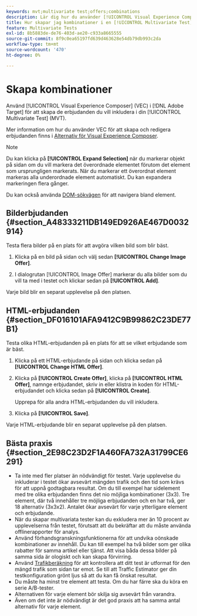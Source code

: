 ```yaml
---
keywords: mvt;multivariate test;offers;combinations
description: Lär dig hur du använder [!UICONTROL Visual Experience Composer] (VEC) i Adobe [!DNL Target]  för att skapa erbjudanden som du vill inkludera i din [!UICONTROL Multivariate Test] (MVT).
title: Hur skapar jag kombinationer i en [!UICONTROL Multivariate Test] (MVT)?
feature: Multivariate Tests
exl-id: 8b5883de-de76-403d-ae20-c933a8665555
source-git-commit: 8f9c0ea65197fd639d463628e54db79db993c2da
workflow-type: tm+mt
source-wordcount: '470'
ht-degree: 0%

---
```


# Skapa kombinationer

Använd [!UICONTROL Visual Experience Composer] (VEC) i [!DNL Adobe Target] för att skapa de erbjudanden du vill inkludera i din [!UICONTROL Multivariate Test] (MVT).

Mer information om hur du använder VEC för att skapa och redigera erbjudanden finns i [Alternativ för Visual Experience Composer](/help/main/c-experiences/c-visual-experience-composer/viztarget-options.md).

>[!NOTE]
>
>Du kan klicka på **[!UICONTROL Expand Selection]** när du markerar objekt på sidan om du vill markera det överordnade elementet förutom det element som ursprungligen markerats. När du markerar ett överordnat element markeras alla underordnade element automatiskt. Du kan expandera markeringen flera gånger.
>
>Du kan också använda [DOM-sökvägen](/help/main/c-experiences/c-visual-experience-composer/viztarget-options.md#dom-path) för att navigera bland element.

## Bilderbjudanden {#section_A48333211DB149ED926AE467D0032914}

Testa flera bilder på en plats för att avgöra vilken bild som blir bäst.

1. Klicka på en bild på sidan och välj sedan **[!UICONTROL Change Image Offer]**.

1. I dialogrutan [!UICONTROL Image Offer] markerar du alla bilder som du vill ta med i testet och klickar sedan på **[!UICONTROL Add]**.

Varje bild blir en separat upplevelse på den platsen.

## HTML-erbjudanden {#section_DF016101AFA9412C9B99862C23DE77B1}

Testa olika HTML-erbjudanden på en plats för att se vilket erbjudande som är bäst.

1. Klicka på ett HTML-erbjudande på sidan och klicka sedan på **[!UICONTROL Change HTML Offer]**.

1. Klicka på **[!UICONTROL Create Offer]**, klicka på **[!UICONTROL HTML Offer]**, namnge erbjudandet, skriv in eller klistra in koden för HTML-erbjudandet och klicka sedan på **[!UICONTROL Create]**.

   Upprepa för alla andra HTML-erbjudanden du vill inkludera.

1. Klicka på **[!UICONTROL Save]**.

Varje HTML-erbjudande blir en separat upplevelse på den platsen.

## Bästa praxis {#section_2E98C23D2F1A460FA732A31799CE6291}

* Ta inte med fler platser än nödvändigt för testet. Varje upplevelse du inkluderar i testet ökar avsevärt mängden trafik och den tid som krävs för att uppnå godtagbara resultat. Om du till exempel har sidelement med tre olika erbjudanden finns det nio möjliga kombinationer (3x3). Tre element, där två innehåller tre möjliga erbjudanden och en har två, ger 18 alternativ (3x3x2). Antalet ökar avsevärt för varje ytterligare element och erbjudande.
* När du skapar multivariata tester kan du exkludera mer än 10 procent av upplevelserna från testet, förutsatt att du bekräftar att du måste använda offlinerapporter för analys.
* Använd förhandsgranskningsfunktionerna för att undvika oönskade kombinationer av innehåll. Du kan till exempel ha två bilder som ger olika rabatter för samma artikel eller tjänst. Att visa båda dessa bilder på samma sida är ologiskt och kan skapa förvirring.
* Använd [Trafikberäkning](/help/main/c-activities/c-multivariate-testing/t-create-multivariate-test/traffic-estimator.md) för att kontrollera att ditt test är utformat för den mängd trafik som sidan tar emot. Se till att Traffic Estimator ger din testkonfiguration grönt ljus så att du kan få önskat resultat.
* Du måste ha minst tre element att testa. Om du har färre ska du köra en serie A/B-tester.
* Alternativen för varje element bör skilja sig avsevärt från varandra.
* Även om det inte är nödvändigt är det god praxis att ha samma antal alternativ för varje element.
